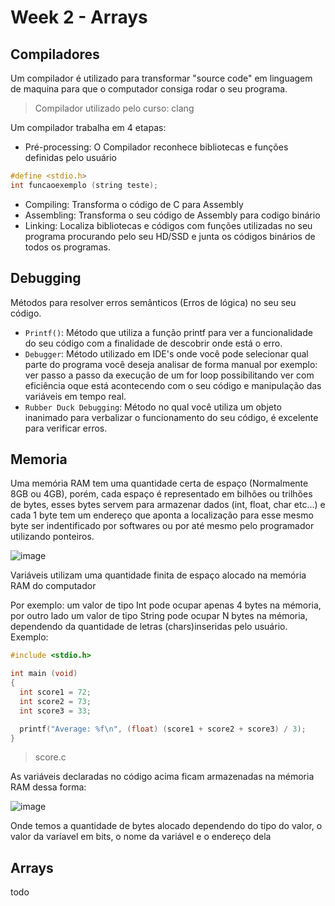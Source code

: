 # Week 2 - Arrays

## Compiladores
Um compilador é utilizado para transformar "source code" em linguagem de maquina para que o computador consiga rodar o seu programa.
> Compilador utilizado pelo curso: clang


Um compilador trabalha em 4 etapas:
- Pré-processing: O Compilador reconhece bibliotecas e funções definidas pelo usuário
```c
#define <stdio.h>
int funcaoexemplo (string teste);
```
- Compiling: Transforma o código de C para Assembly
- Assembling: Transforma o seu código de Assembly para codigo binário
- Linking: Localiza bibliotecas e códigos com funções utilizadas no seu programa procurando pelo seu HD/SSD e junta os códigos binários de todos os programas.

## Debugging
Métodos para resolver erros semânticos (Erros de lógica) no seu seu código.
- `Printf()`: Método que utiliza a função printf para ver a funcionalidade do seu código com a finalidade
de descobrir onde está o erro.
- `Debugger`: Método utilizado em IDE's onde você pode selecionar qual parte do programa você deseja analisar de forma manual
por exemplo: ver passo a passo da execução de um for loop possibilitando ver com eficiência oque está acontecendo com o seu código
e manipulação das variáveis em tempo real.
- `Rubber Duck Debugging`: Método no qual você utiliza um objeto inanimado para verbalizar o funcionamento do seu código, é excelente para
verificar erros.

## Memoria
Uma memória RAM tem uma quantidade certa de espaço (Normalmente 8GB ou 4GB), porém, cada espaço é representado em bilhões ou trilhões de bytes, esses bytes servem para armazenar dados (int, float, char etc...) e cada 1 byte tem um endereço que aponta a localização para esse mesmo byte ser indentificado por softwares ou por até mesmo pelo programador utilizando ponteiros.

![image](https://github.com/henrique559/CS50x-2024/assets/145483144/8061842d-2067-4015-a542-7cfa93be3b5b)

Variáveis utilizam uma quantidade finita de espaço alocado na memória RAM do computador

Por exemplo: um valor de tipo Int pode ocupar apenas 4 bytes na mémoria, por outro lado um valor de tipo String pode ocupar N bytes na mémoria, dependendo da quantidade de letras (chars)inseridas pelo usuário.
Exemplo:
```c
#include <stdio.h>

int main (void)
{
  int score1 = 72;
  int score2 = 73;
  int score3 = 33;

  printf("Average: %f\n", (float) (score1 + score2 + score3) / 3);
} 
```
> score.c

As variáveis declaradas no código acima ficam armazenadas na mémoria RAM dessa forma:

![image](https://github.com/henrique559/CS50x-2024/assets/145483144/22bd470a-e68d-4b89-9ecb-ee5c106c1ff7)

Onde temos a quantidade de bytes alocado dependendo do tipo do valor, o valor da varíavel em bits, o nome da variável e o endereço dela


## Arrays
todo


